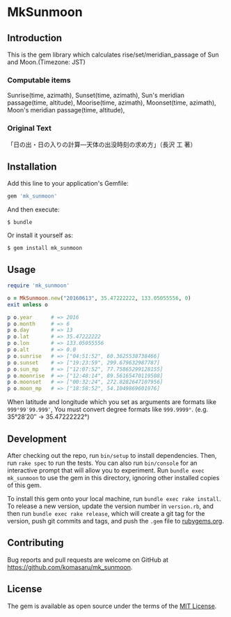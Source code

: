 # MkSunmoon

## Introduction

This is the gem library which calculates rise/set/meridian_passage of Sun and Moon.(Timezone: JST)

### Computable items

Sunrise(time, azimath), Sunset(time, azimath), Sun's meridian passage(time, altitude),
Moorise(time, azimath), Moonset(time, azimath), Moon's meridian passage(time, altitude),

### Original Text

「日の出・日の入りの計算―天体の出没時刻の求め方」（長沢 工 著）

## Installation

Add this line to your application's Gemfile:

```ruby
gem 'mk_sunmoon'
```

And then execute:

    $ bundle

Or install it yourself as:

    $ gem install mk_sunmoon

## Usage

``` ruby
require 'mk_sunmoon'

o = MkSunmoon.new("20160613", 35.47222222, 133.05055556, 0)
exit unless o

p o.year      # => 2016
p o.month     # => 6
p o.day       # => 13
p o.lat       # => 35.47222222
p o.lon       # => 133.05055556
p o.alt       # => 0.0
p o.sunrise   # => ["04:51:52", 60.3625538738466]
p o.sunset    # => ["19:23:59", 299.679632987787]
p o.sun_mp    # => ["12:07:52", 77.75865299128155]
p o.moonrise  # => ["12:48:14", 89.56165470119508]
p o.moonset   # => ["00:32:24", 272.8282647107956]
p o.moon_mp   # => ["18:58:52", 54.1049869601976]
```

When latitude and longitude which you set as arguments are formats like `999°99′99.999″`, You must convert degree formats like `999.9999°`. (e.g. 35°28′20″ -> 35.47222222°)

## Development

After checking out the repo, run `bin/setup` to install dependencies. Then, run `rake spec` to run the tests. You can also run `bin/console` for an interactive prompt that will allow you to experiment. Run `bundle exec mk_sunmoon` to use the gem in this directory, ignoring other installed copies of this gem.

To install this gem onto your local machine, run `bundle exec rake install`. To release a new version, update the version number in `version.rb`, and then run `bundle exec rake release`, which will create a git tag for the version, push git commits and tags, and push the `.gem` file to [rubygems.org](https://rubygems.org).

## Contributing

Bug reports and pull requests are welcome on GitHub at https://github.com/komasaru/mk_sunmoon.


## License

The gem is available as open source under the terms of the [MIT License](http://opensource.org/licenses/MIT).

